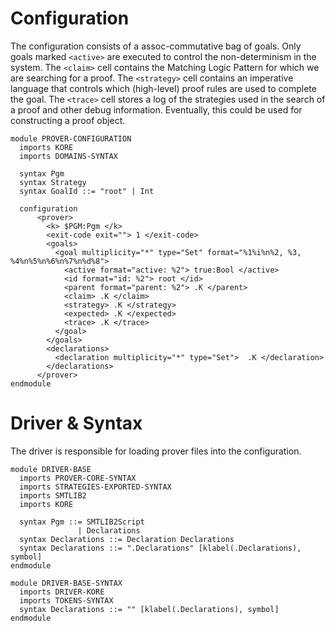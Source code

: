 Configuration
=============

The configuration consists of a assoc-commutative bag of goals. Only goals
marked `<active>` are executed to control the non-determinism in the system. The
`<claim>` cell contains the Matching Logic Pattern for which we are searching for a
proof. The `<strategy>` cell contains an imperative language that controls which
(high-level) proof rules are used to complete the goal. The `<trace>` cell
stores a log of the strategies used in the search of a proof and other debug
information. Eventually, this could be used for constructing a proof object.

```k
module PROVER-CONFIGURATION
  imports KORE
  imports DOMAINS-SYNTAX

  syntax Pgm
  syntax Strategy
  syntax GoalId ::= "root" | Int

  configuration
      <prover>
        <k> $PGM:Pgm </k>
        <exit-code exit=""> 1 </exit-code>
        <goals>
          <goal multiplicity="*" type="Set" format="%1%i%n%2, %3, %4%n%5%n%6%n%7%n%d%8">
            <active format="active: %2"> true:Bool </active>
            <id format="id: %2"> root </id>
            <parent format="parent: %2"> .K </parent>
            <claim> .K </claim>
            <strategy> .K </strategy>
            <expected> .K </expected>
            <trace> .K </trace>
          </goal>
        </goals>
        <declarations>
          <declaration multiplicity="*" type="Set">  .K </declaration>
        </declarations>
      </prover>
endmodule
```

Driver & Syntax
===============

The driver is responsible for loading prover files into the configuration.

```k
module DRIVER-BASE
  imports PROVER-CORE-SYNTAX
  imports STRATEGIES-EXPORTED-SYNTAX
  imports SMTLIB2
  imports KORE

  syntax Pgm ::= SMTLIB2Script
               | Declarations
  syntax Declarations ::= Declaration Declarations
  syntax Declarations ::= ".Declarations" [klabel(.Declarations), symbol]
endmodule

module DRIVER-BASE-SYNTAX
  imports DRIVER-KORE
  imports TOKENS-SYNTAX
  syntax Declarations ::= "" [klabel(.Declarations), symbol]
endmodule
```

